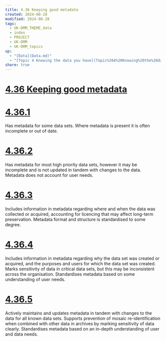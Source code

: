 ```yaml
---
title: 4.36 Keeping good metadata
created: 2024-08-28
modified: 2024-08-28
tags:
  - UK-DMM_THEME_data
  - index
  - PROJECT
  - UK-DMM
  - UK-DMM_topics
up:
  - "[Data](Data.md)"
  - "[Topic 4 Knowing the data you have](Topic%204%20Knowing%20the%20data%20you%20have.md)"
share: true
---
```

# [4.36 Keeping good metadata](4.36%20Keeping%20good%20metadata.md)
# [4.36.1](4.36.1.md)

Has metadata for some data sets. Where metadata is present it is often incomplete or out of date.

# [4.36.2](4.36.2.md)

Has metadata for most high priority data sets, however it may be incomplete and is not updated in tandem with changes to the data. Metadata does not account for user needs.

# [4.36.3](4.36.3.md)

Includes information in metadata regarding where and when the data was collected or acquired, accounting for licencing that may affect long-term preservation. Metadata format and structure is standardised to some degree.

# [4.36.4](4.36.4.md)

Includes information in metadata regarding why the data set was created or acquired, and the purposes and users for which the data set was created. Marks sensitivity of data in critical data sets, but this may be inconsistent across the organisation. Standardises metadata based on some understanding of user needs.

# [4.36.5](4.36.5.md)

Actively maintains and updates metadata in tandem with changes to the data for all known data sets. Supports prevention of mosaic re-identification when combined with other data in archives by marking sensitivity of data clearly. Standardises metadata based on an in-depth understanding of user and data needs.

